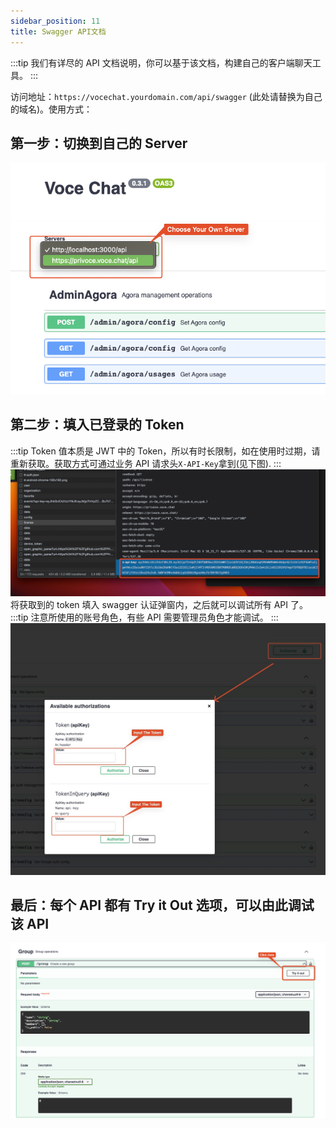```yaml
---
sidebar_position: 11
title: Swagger API文档
---
```


:::tip
我们有详尽的 API 文档说明，你可以基于该文档，构建自己的客户端聊天工具。
:::

访问地址：`https://vocechat.yourdomain.com/api/swagger` (此处请替换为自己的域名)。使用方式：

## 第一步：切换到自己的 Server

![step 1](image/api.step1.png)

## 第二步：填入已登录的 Token

:::tip
Token 值本质是 JWT 中的 Token，所以有时长限制，如在使用时过期，请重新获取。获取方式可通过业务 API 请求头`X-API-Key`拿到(见下图).
:::
![api token](image/api.token.png)
将获取到的 token 填入 swagger 认证弹窗内，之后就可以调试所有 API 了。
:::tip
注意所使用的账号角色，有些 API 需要管理员角色才能调试。
:::
![step 2](image/api.step2.jpg)

## 最后：每个 API 都有 Try it Out 选项，可以由此调试该 API

![step last](image/api.step.last.png)

